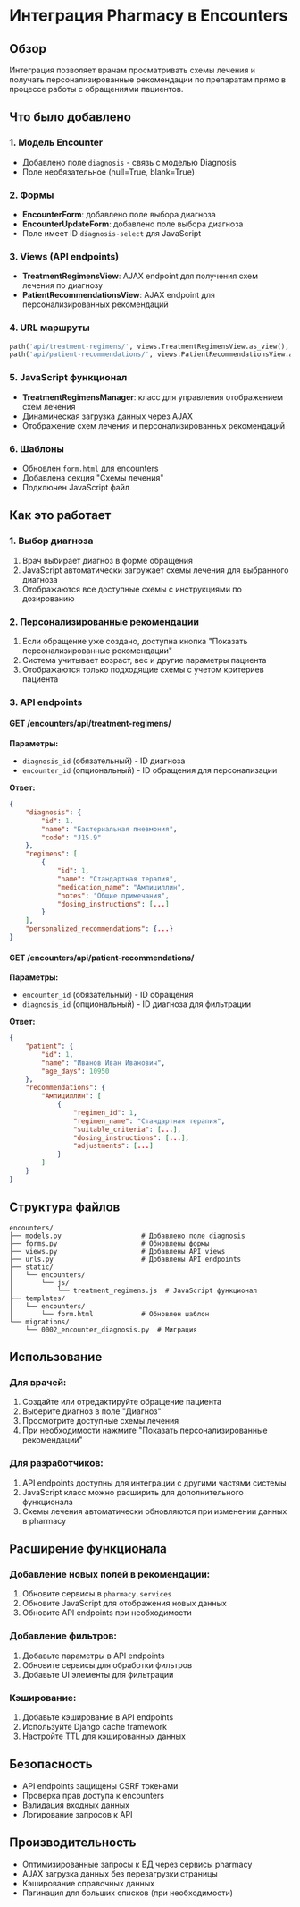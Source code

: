 # Интеграция Pharmacy в Encounters

## Обзор

Интеграция позволяет врачам просматривать схемы лечения и получать персонализированные рекомендации по препаратам прямо в процессе работы с обращениями пациентов.

## Что было добавлено

### 1. Модель Encounter
- Добавлено поле `diagnosis` - связь с моделью Diagnosis
- Поле необязательное (null=True, blank=True)

### 2. Формы
- **EncounterForm**: добавлено поле выбора диагноза
- **EncounterUpdateForm**: добавлено поле выбора диагноза
- Поле имеет ID `diagnosis-select` для JavaScript

### 3. Views (API endpoints)
- **TreatmentRegimensView**: AJAX endpoint для получения схем лечения по диагнозу
- **PatientRecommendationsView**: AJAX endpoint для персонализированных рекомендаций

### 4. URL маршруты
```python
path('api/treatment-regimens/', views.TreatmentRegimensView.as_view(), name='treatment_regimens'),
path('api/patient-recommendations/', views.PatientRecommendationsView.as_view(), name='patient_recommendations'),
```

### 5. JavaScript функционал
- **TreatmentRegimensManager**: класс для управления отображением схем лечения
- Динамическая загрузка данных через AJAX
- Отображение схем лечения и персонализированных рекомендаций

### 6. Шаблоны
- Обновлен `form.html` для encounters
- Добавлена секция "Схемы лечения"
- Подключен JavaScript файл

## Как это работает

### 1. Выбор диагноза
1. Врач выбирает диагноз в форме обращения
2. JavaScript автоматически загружает схемы лечения для выбранного диагноза
3. Отображаются все доступные схемы с инструкциями по дозированию

### 2. Персонализированные рекомендации
1. Если обращение уже создано, доступна кнопка "Показать персонализированные рекомендации"
2. Система учитывает возраст, вес и другие параметры пациента
3. Отображаются только подходящие схемы с учетом критериев пациента

### 3. API endpoints

#### GET /encounters/api/treatment-regimens/
**Параметры:**
- `diagnosis_id` (обязательный) - ID диагноза
- `encounter_id` (опциональный) - ID обращения для персонализации

**Ответ:**
```json
{
    "diagnosis": {
        "id": 1,
        "name": "Бактериальная пневмония",
        "code": "J15.9"
    },
    "regimens": [
        {
            "id": 1,
            "name": "Стандартная терапия",
            "medication_name": "Ампициллин",
            "notes": "Общие примечания",
            "dosing_instructions": [...]
        }
    ],
    "personalized_recommendations": {...}
}
```

#### GET /encounters/api/patient-recommendations/
**Параметры:**
- `encounter_id` (обязательный) - ID обращения
- `diagnosis_id` (опциональный) - ID диагноза для фильтрации

**Ответ:**
```json
{
    "patient": {
        "id": 1,
        "name": "Иванов Иван Иванович",
        "age_days": 10950
    },
    "recommendations": {
        "Ампициллин": [
            {
                "regimen_id": 1,
                "regimen_name": "Стандартная терапия",
                "suitable_criteria": [...],
                "dosing_instructions": [...],
                "adjustments": [...]
            }
        ]
    }
}
```

## Структура файлов

```
encounters/
├── models.py                    # Добавлено поле diagnosis
├── forms.py                     # Обновлены формы
├── views.py                     # Добавлены API views
├── urls.py                      # Добавлены API endpoints
├── static/
│   └── encounters/
│       └── js/
│           └── treatment_regimens.js  # JavaScript функционал
├── templates/
│   └── encounters/
│       └── form.html            # Обновлен шаблон
└── migrations/
    └── 0002_encounter_diagnosis.py  # Миграция
```

## Использование

### Для врачей:
1. Создайте или отредактируйте обращение пациента
2. Выберите диагноз в поле "Диагноз"
3. Просмотрите доступные схемы лечения
4. При необходимости нажмите "Показать персонализированные рекомендации"

### Для разработчиков:
1. API endpoints доступны для интеграции с другими частями системы
2. JavaScript класс можно расширить для дополнительного функционала
3. Схемы лечения автоматически обновляются при изменении данных в pharmacy

## Расширение функционала

### Добавление новых полей в рекомендации:
1. Обновите сервисы в `pharmacy.services`
2. Обновите JavaScript для отображения новых данных
3. Обновите API endpoints при необходимости

### Добавление фильтров:
1. Добавьте параметры в API endpoints
2. Обновите сервисы для обработки фильтров
3. Добавьте UI элементы для фильтрации

### Кэширование:
1. Добавьте кэширование в API endpoints
2. Используйте Django cache framework
3. Настройте TTL для кэшированных данных

## Безопасность

- API endpoints защищены CSRF токенами
- Проверка прав доступа к encounters
- Валидация входных данных
- Логирование запросов к API

## Производительность

- Оптимизированные запросы к БД через сервисы pharmacy
- AJAX загрузка данных без перезагрузки страницы
- Кэширование справочных данных
- Пагинация для больших списков (при необходимости) 